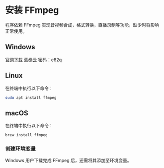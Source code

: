# 安装 FFmpeg
程序依赖 FFmpeg 实现音视频合成，格式转换，直播录制等功能，缺少时将影响正常使用。

## Windows 

[官网下载](https://ffmpeg.org/)
[蓝奏云](https://wwx.lanzout.com/iW4GP2azpdzg) 密码：e82q

## Linux
在终端中执行以下命令：
```bash
sudo apt install ffmpeg
```

## macOS
在终端中执行以下命令：
```bash
brew install ffmpeg
```

### 创建环境变量
Windows 用户下载完成 FFmpeg 后，还需将其添加至环境变量。